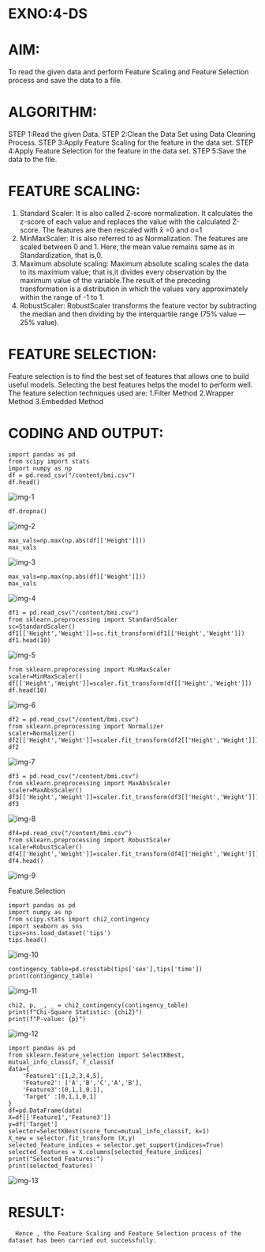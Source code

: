 # EXNO:4-DS
# AIM:
To read the given data and perform Feature Scaling and Feature Selection process and save the
data to a file.

# ALGORITHM:
STEP 1:Read the given Data.
STEP 2:Clean the Data Set using Data Cleaning Process.
STEP 3:Apply Feature Scaling for the feature in the data set.
STEP 4:Apply Feature Selection for the feature in the data set.
STEP 5:Save the data to the file.

# FEATURE SCALING:
1. Standard Scaler: It is also called Z-score normalization. It calculates the z-score of each value and replaces the value with the calculated Z-score. The features are then rescaled with x̄ =0 and σ=1
2. MinMaxScaler: It is also referred to as Normalization. The features are scaled between 0 and 1. Here, the mean value remains same as in Standardization, that is,0.
3. Maximum absolute scaling: Maximum absolute scaling scales the data to its maximum value; that is,it divides every observation by the maximum value of the variable.The result of the preceding transformation is a distribution in which the values vary approximately within the range of -1 to 1.
4. RobustScaler: RobustScaler transforms the feature vector by subtracting the median and then dividing by the interquartile range (75% value — 25% value).

# FEATURE SELECTION:
Feature selection is to find the best set of features that allows one to build useful models. Selecting the best features helps the model to perform well.
The feature selection techniques used are:
1.Filter Method
2.Wrapper Method
3.Embedded Method

# CODING AND OUTPUT:
```
import pandas as pd
from scipy import stats
import numpy as np
df = pd.read_csv("/content/bmi.csv")
df.head()
```

![img-1](https://github.com/user-attachments/assets/c0513064-fa29-4dee-8d86-6ffca1a8739c)

```
df.dropna()
```

![img-2](https://github.com/user-attachments/assets/fa472cdb-aa41-4b9e-8025-5c13255dda20)

```
max_vals=np.max(np.abs(df[['Height']]))
max_vals
```

![img-3](https://github.com/user-attachments/assets/05d3bc49-b1a3-4ffa-97c7-328a09d0f711)

```
max_vals=np.max(np.abs(df[['Weight']]))
max_vals
```

![img-4](https://github.com/user-attachments/assets/a8aaf8de-8fdc-42cb-a8d9-861c66878155)

```
df1 = pd.read_csv("/content/bmi.csv")
from sklearn.preprocessing import StandardScaler
sc=StandardScaler()
df1[['Height','Weight']]=sc.fit_transform(df1[['Height','Weight']])
df1.head(10)
```

![img-5](https://github.com/user-attachments/assets/026e7876-53d9-4856-b466-3db6a1f5b7ce)

```
from sklearn.preprocessing import MinMaxScaler
scaler=MinMaxScaler()
df[['Height','Weight']]=scaler.fit_transform(df[['Height','Weight']])
df.head(10)
```

![img-6](https://github.com/user-attachments/assets/7101284e-25bb-4013-a546-98158986ef6d)

```
df2 = pd.read_csv("/content/bmi.csv")
from sklearn.preprocessing import Normalizer
scaler=Normalizer()
df2[['Height','Weight']]=scaler.fit_transform(df2[['Height','Weight']])
df2
```

![img-7](https://github.com/user-attachments/assets/7d80f53f-5965-487f-8a35-22a6f7115e38)

```
df3 = pd.read_csv("/content/bmi.csv")
from sklearn.preprocessing import MaxAbsScaler
scaler=MaxAbsScaler()
df3[['Height','Weight']]=scaler.fit_transform(df3[['Height','Weight']])
df3
```

![img-8](https://github.com/user-attachments/assets/8e2b7e1d-d9ed-42b1-b97e-688d2d4a2294)

```
df4=pd.read_csv("/content/bmi.csv")
from sklearn.preprocessing import RobustScaler
scaler=RobustScaler()
df4[['Height','Weight']]=scaler.fit_transform(df4[['Height','Weight']])
df4.head()
```

![img-9](https://github.com/user-attachments/assets/f466203a-5d9e-4d1c-a608-1c75a464b4cc)


Feature Selection
```
import pandas as pd
import numpy as np
from scipy.stats import chi2_contingency
import seaborn as sns
tips=sns.load_dataset('tips')
tips.head()
```

![img-10](https://github.com/user-attachments/assets/33904815-0f06-43c9-ad2c-5c80a04f969c)

```
contingency_table=pd.crosstab(tips['sex'],tips['time'])
print(contingency_table)
```

![img-11](https://github.com/user-attachments/assets/2e15e1ce-3492-4974-bb61-d94374aa02e6)

```
chi2, p, _, _ = chi2_contingency(contingency_table)
print(f"Chi-Square Statistic: {chi2}")
print(f"P-value: {p}")
```

![img-12](https://github.com/user-attachments/assets/9cc24f57-2295-4a5c-8883-6dc6262e699a)

```
import pandas as pd
from sklearn.feature_selection import SelectKBest, mutual_info_classif, f_classif
data={
    'Feature1':[1,2,3,4,5],
    'Feature2': ['A','B','C','A','B'],
    'Feature3':[0,1,1,0,1],
    'Target' :[0,1,1,0,1]
}
df=pd.DataFrame(data)
X=df[['Feature1','Feature3']]
y=df['Target']
selector=SelectKBest(score_func=mutual_info_classif, k=1)
X_new = selector.fit_transform (X,y)
selected_feature_indices = selector.get_support(indices=True)
selected_features = X.columns[selected_feature_indices]
print("Selected Features:")
print(selected_features)
```

![img-13](https://github.com/user-attachments/assets/9cde5803-6b3b-4ea8-a7e0-281afe09d6bf)

# RESULT:
      Hence , the Feature Scaling and Feature Selection process of the dataset has been carried out successfully.
